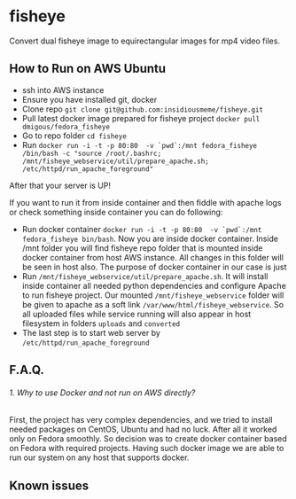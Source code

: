 # fisheye
Convert dual fisheye image to equirectangular images for mp4 video files.


## How to Run on AWS Ubuntu

* ssh into AWS instance
* Ensure you have installed git, docker
* Clone repo `git clone git@github.com:insidiousmeme/fisheye.git`
* Pull latest docker image  prepared for fisheye project
`docker pull dmigous/fedora_fisheye`
* Go to repo folder `cd fisheye`
* Run ```docker run -i -t -p 80:80  -v `pwd`:/mnt fedora_fisheye /bin/bash -c "source /root/.bashrc; /mnt/fisheye_webservice/util/prepare_apache.sh; /etc/httpd/run_apache_foreground"```

After that your server is UP!

If you want to run it from inside container and then fiddle with apache logs
or check something inside container you can do following:

* Run docker container
```docker run -i -t -p 80:80  -v `pwd`:/mnt fedora_fisheye bin/bash```.
Now you are inside docker container.
Inside /mnt folder you will find fisheye repo folder that is mounted inside
docker container from host AWS instance. All changes in this folder will
be seen in host also. The purpose of docker container in our case is just
* Run `/mnt/fisheye_webservice/util/prepare_apache.sh`. It will install inside
container all needed python dependencies and configure Apache to run fisheye
project. Our mounted `/mnt/fisheye_webservice` folder will be given to apache as
a soft link `/var/www/html/fisheye_webservice`. So all uploaded files while
service running will also appear in host filesystem in folders `uploads` and
`converted`
* The last step is to start web server by `/etc/httpd/run_apache_foreground`




## F.A.Q.

###### 1. Why to use Docker and not run on AWS directly?
First, the project has very complex dependencies, and we tried to install needed
packages on CentOS, Ubuntu and had no luck. After all it worked only on Fedora
smoothly. So decision was to create docker container based on Fedora with
required projects. Having such docker image we are able to run our system on
any host that supports docker.


## Known issues